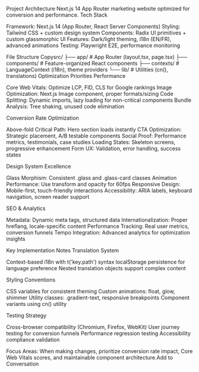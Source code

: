 Project Architecture
Next.js 14 App Router marketing website optimized for conversion and performance.
Tech Stack

Framework: Next.js 14 (App Router, React Server Components)
Styling: Tailwind CSS + custom design system
Components: Radix UI primitives + custom glassmorphic UI
Features: Dark/light theming, i18n (EN/FR), advanced animations
Testing: Playwright E2E, performance monitoring

File Structure
Copysrc/
├── app/           # App Router (layout.tsx, page.tsx)
├── components/    # Feature-organized React components
├── contexts/      # LanguageContext (i18n), theme providers
└── lib/          # Utilities (cn(), translations)
Optimization Priorities
Performance

Core Web Vitals: Optimize LCP, FID, CLS for Google rankings
Image Optimization: Next.js Image component, proper formats/sizing
Code Splitting: Dynamic imports, lazy loading for non-critical components
Bundle Analysis: Tree shaking, unused code elimination

Conversion Rate Optimization

Above-fold Critical Path: Hero section loads instantly
CTA Optimization: Strategic placement, A/B testable components
Social Proof: Performance metrics, testimonials, case studies
Loading States: Skeleton screens, progressive enhancement
Form UX: Validation, error handling, success states

Design System Excellence

Glass Morphism: Consistent .glass and .glass-card classes
Animation Performance: Use transform and opacity for 60fps
Responsive Design: Mobile-first, touch-friendly interactions
Accessibility: ARIA labels, keyboard navigation, screen reader support

SEO & Analytics

Metadata: Dynamic meta tags, structured data
Internationalization: Proper hreflang, locale-specific content
Performance Tracking: Real user metrics, conversion funnels
Tempo Integration: Advanced analytics for optimization insights

Key Implementation Notes
Translation System

Context-based i18n with t('key.path') syntax
localStorage persistence for language preference
Nested translation objects support complex content

Styling Conventions

CSS variables for consistent theming
Custom animations: float, glow, shimmer
Utility classes: .gradient-text, responsive breakpoints
Component variants using cn() utility

Testing Strategy

Cross-browser compatibility (Chromium, Firefox, WebKit)
User journey testing for conversion funnels
Performance regression testing
Accessibility compliance validation

Focus Areas: When making changes, prioritize conversion rate impact, Core Web Vitals scores, and maintainable component architecture.Add to Conversation